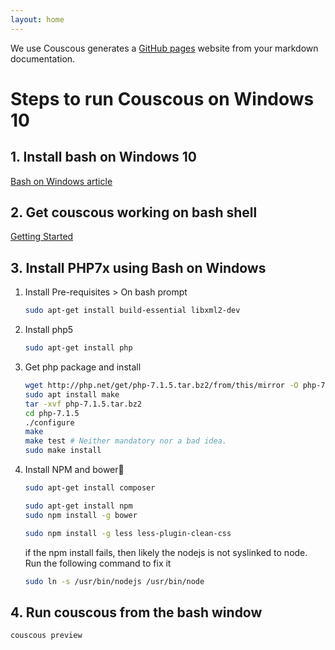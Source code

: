 ```yaml
---
layout: home
---
```


We use Couscous generates a [GitHub pages](http://pages.github.com/) website from your markdown documentation.



# Steps to run Couscous on Windows 10

## 1. Install bash on Windows 10
[Bash on Windows article](http://www.windowscentral.com/how-install-bash-shell-command-line-windows-10)

## 2. Get couscous working on bash shell
[Getting Started](http://couscous.io/docs/getting-started.html)

## 3. Install PHP7x using Bash on Windows

1. Install Pre-requisites > On bash prompt

    ```bash
    sudo apt-get install build-essential libxml2-dev
    ```



2. Install php5
    ```bash
    sudo apt-get install php
    ```


3. Get php package and install

    ```bash
    wget http://php.net/get/php-7.1.5.tar.bz2/from/this/mirror -O php-7.1.5.tar.bz2
    sudo apt install make
    tar -xvf php-7.1.5.tar.bz2
    cd php-7.1.5
    ./configure
    make
    make test # Neither mandatory nor a bad idea.
    sudo make install
    ```
    
4. Install NPM and bower
	```bash
    sudo apt-get install composer
	
	sudo apt-get install npm 
	sudo npm install -g bower
	
	sudo npm install -g less less-plugin-clean-css
    ```

	if the npm install fails, then likely the nodejs is not syslinked to node. Run the following command to fix it
	
    ```bash
    sudo ln -s /usr/bin/nodejs /usr/bin/node
    ```

## 4. Run couscous from the bash window
  
```bash
couscous preview
```

	

